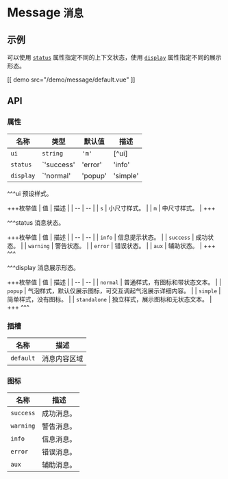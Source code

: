 # Message <small>消息</small>

## 示例

可以使用 [`status`](#props-status) 属性指定不同的上下文状态，使用 [`display`](#props-display) 属性指定不同的展示形态。

[[ demo src="/demo/message/default.vue" ]]

## API

### 属性

| 名称 | 类型 | 默认值 | 描述 |
| -- | -- | -- | -- |
| ``ui`` | `string` | `'m'` | [^ui] |
| ``status`` | `'success' | 'error' | 'info' | 'warning' | 'aux'` | `'info'` | [^status] |
| ``display`` | `'normal' | 'popup' | 'simple' | 'standalone'` | `'normal'` | [^display] |

^^^ui
预设样式。

+++枚举值
| 值 | 描述 |
| -- | -- |
| `s` | 小尺寸样式。 |
| `m` | 中尺寸样式。 |
+++

^^^status
消息状态。

+++枚举值
| 值 | 描述 |
| -- | -- |
| `info` | 信息提示状态。 |
| `success` | 成功状态。 |
| `warning` | 警告状态。 |
| `error` | 错误状态。 |
| `aux` | 辅助状态。 |
+++
^^^

^^^display
消息展示形态。

+++枚举值
| 值 | 描述 |
| -- | -- |
| `normal` | 普通样式，有图标和带状态文本。 |
| `popup` | 气泡样式，默认仅展示图标，可交互调起气泡展示详细内容。 |
| `simple` | 简单样式，没有图标。 |
| `standalone` | 独立样式，展示图标和无状态文本。 |
+++
^^^

### 插槽

| 名称 | 描述 |
| -- | -- |
| ``default`` | 消息内容区域 |

### 图标

| 名称 | 描述 |
| -- | -- |
| ``success`` | 成功消息。 |
| ``warning`` | 警告消息。 |
| ``info`` | 信息消息。 |
| ``error`` | 错误消息。 |
| ``aux`` | 辅助消息。 |

